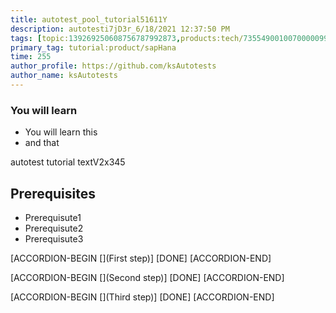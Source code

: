```yaml
---
title: autotest_pool_tutorial51611Y
description: autotesti7jD3r_6/18/2021 12:37:50 PM
tags: [topic:139269250608756787992873,products:tech/73554900100700000996,tutorial:experience/advanced]
primary_tag: tutorial:product/sapHana
time: 255
author_profile: https://github.com/ksAutotests
author_name: ksAutotests
---
```

### You will learn
- You will learn this
- and that

autotest tutorial textV2x345

## Prerequisites
- Prerequisute1
- Prerequisute2
- Prerequisute3

[ACCORDION-BEGIN [](First step)]
[DONE]
[ACCORDION-END]

[ACCORDION-BEGIN [](Second step)]
[DONE]
[ACCORDION-END]

[ACCORDION-BEGIN [](Third step)]
[DONE]
[ACCORDION-END]

